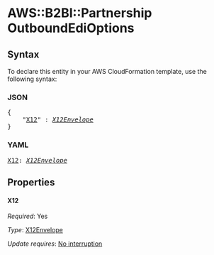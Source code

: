 # AWS::B2BI::Partnership OutboundEdiOptions

## Syntax

To declare this entity in your AWS CloudFormation template, use the following syntax:

### JSON

<pre>
{
    "<a href="#x12" title="X12">X12</a>" : <i><a href="x12envelope.md">X12Envelope</a></i>
}
</pre>

### YAML

<pre>
<a href="#x12" title="X12">X12</a>: <i><a href="x12envelope.md">X12Envelope</a></i>
</pre>

## Properties

#### X12

_Required_: Yes

_Type_: <a href="x12envelope.md">X12Envelope</a>

_Update requires_: [No interruption](https://docs.aws.amazon.com/AWSCloudFormation/latest/UserGuide/using-cfn-updating-stacks-update-behaviors.html#update-no-interrupt)

